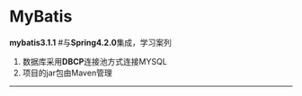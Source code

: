 # MyBatis
 **mybatis3.1.1** #与**Spring4.2.0**集成，学习案列

1.  数据库采用**DBCP**连接池方式连接MYSQL
2.  项目的jar包由Maven管理

----------

 
